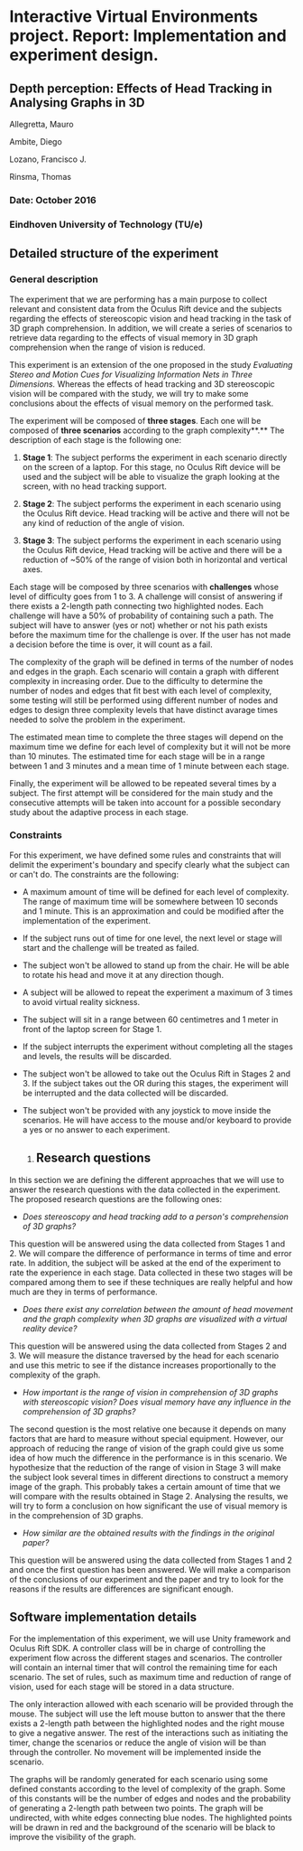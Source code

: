 Interactive Virtual Environments project. Report: Implementation and experiment design.
=======================================================================================

Depth perception: Effects of Head Tracking in Analysing Graphs in 3D
--------------------------------------------------------------------

Allegretta, Mauro

Ambite, Diego

Lozano, Francisco J.

Rinsma, Thomas

### Date: October 2016

### Eindhoven University of Technology (TU/e)

Detailed structure of the experiment
------------------------------------

### General description

The experiment that we are performing has a main purpose to collect relevant and consistent data from the Oculus Rift device and the subjects regarding the effects of stereoscopic vision and head tracking in the task of 3D graph comprehension. In addition, we will create a series of scenarios to retrieve data regarding to the effects of visual memory in 3D graph comprehension when the range of vision is reduced.

This experiment is an extension of the one proposed in the study *Evaluating Stereo and Motion Cues for Visualizing Information Nets in Three Dimensions.* Whereas the effects of head tracking and 3D stereoscopic vision will be compared with the study, we will try to make some conclusions about the effects of visual memory on the performed task.

The experiment will be composed of **three stages**. Each one will be composed of **three scenarios** according to the graph complexity**.** The description of each stage is the following one:

1.  **Stage 1**: The subject performs the experiment in each scenario directly on the screen of a laptop. For this stage, no Oculus Rift device will be used and the subject will be able to visualize the graph looking at the screen, with no head tracking support.

2.  **Stage 2**: The subject performs the experiment in each scenario using the Oculus Rift device. Head tracking will be active and there will not be any kind of reduction of the angle of vision.

3.  **Stage 3**: The subject performs the experiment in each scenario using the Oculus Rift device, Head tracking will be active and there will be a reduction of ~50% of the range of vision both in horizontal and vertical axes.

Each stage will be composed by three scenarios with **challenges** whose level of difficulty goes from 1 to 3. A challenge will consist of answering if there exists a 2-length path connecting two highlighted nodes. Each challenge will have a 50% of probability of containing such a path. The subject will have to answer (yes or not) whether or not his path exists before the maximum time for the challenge is over. If the user has not made a decision before the time is over, it will count as a fail.

The complexity of the graph will be defined in terms of the number of nodes and edges in the graph. Each scenario will contain a graph with different complexity in increasing order. Due to the difficulty to determine the number of nodes and edges that fit best with each level of complexity, some testing will still be performed using different number of nodes and edges to design three complexity levels that have distinct avarage times needed to solve the problem in the experiment.

The estimated mean time to complete the three stages will depend on the maximum time we define for each level of complexity but it will not be more than 10 minutes. The estimated time for each stage will be in a range between 1 and 3 minutes and a mean time of 1 minute between each stage.

Finally, the experiment will be allowed to be repeated several times by a subject. The first attempt will be considered for the main study and the consecutive attempts will be taken into account for a possible secondary study about the adaptive process in each stage.

### Constraints

For this experiment, we have defined some rules and constraints that will delimit the experiment's boundary and specify clearly what the subject can or can't do. The constraints are the following:

-   A maximum amount of time will be defined for each level of complexity. The range of maximum time will be somewhere between 10 seconds and 1 minute. This is an approximation and could be modified after the implementation of the experiment.

-   If the subject runs out of time for one level, the next level or stage will start and the challenge will be treated as failed.

-   The subject won't be allowed to stand up from the chair. He will be able to rotate his head and move it at any direction though.

-   A subject will be allowed to repeat the experiment a maximum of 3 times to avoid virtual reality sickness.

-   The subject will sit in a range between 60 centimetres and 1 meter in front of the laptop screen for Stage 1.

-   If the subject interrupts the experiment without completing all the stages and levels, the results will be discarded.

-   The subject won't be allowed to take out the Oculus Rift in Stages 2 and 3. If the subject takes out the OR during this stages, the experiment will be interrupted and the data collected will be discarded.

-   The subject won't be provided with any joystick to move inside the scenarios. He will have access to the mouse and/or keyboard to provide a yes or no answer to each experiment.

    1.  Research questions
        ------------------

In this section we are defining the different approaches that we will use to answer the research questions with the data collected in the experiment. The proposed research questions are the following ones:

-   *Does stereoscopy and head tracking add to a person's comprehension of 3D graphs?*

This question will be answered using the data collected from Stages 1 and 2. We will compare the difference of performance in terms of time and error rate. In addition, the subject will be asked at the end of the experiment to rate the experience in each stage. Data collected in these two stages will be compared among them to see if these techniques are really helpful and how much are they in terms of performance.

-   *Does there exist any correlation between the amount of head movement and the graph complexity when 3D graphs are visualized with a virtual reality device?*

This question will be answered using the data collected from Stages 2 and 3. We will measure the distance traversed by the head for each scenario and use this metric to see if the distance increases proportionally to the complexity of the graph.

-   *How important is the range of vision in comprehension of 3D graphs with stereoscopic vision? Does visual memory have any influence in the comprehension of 3D graphs?*

The second question is the most relative one because it depends on many factors that are hard to measure without special equipment. However, our approach of reducing the range of vision of the graph could give us some idea of how much the difference in the performance is in this scenario. We hypothesize that the reduction of the range of vision in Stage 3 will make the subject look several times in different directions to construct a memory image of the graph. This probably takes a certain amount of time that we will compare with the results obtained in Stage 2. Analysing the results, we will try to form a conclusion on how significant the use of visual memory is in the comprehension of 3D graphs.

-   *How similar are the obtained results with the findings in the original paper?*

This question will be answered using the data collected from Stages 1 and 2 and once the first question has been answered. We will make a comparison of the conclusions of our experiment and the paper and try to look for the reasons if the results are differences are significant enough.

Software implementation details
-------------------------------

For the implementation of this experiment, we will use Unity framework and Oculus Rift SDK. A controller class will be in charge of controlling the experiment flow across the different stages and scenarios. The controller will contain an internal timer that will control the remaining time for each scenario. The set of rules, such as maximum time and reduction of range of vision, used for each stage will be stored in a data structure.

The only interaction allowed with each scenario will be provided through the mouse. The subject will use the left mouse button to answer that the there exists a 2-length path between the highlighted nodes and the right mouse to give a negative answer. The rest of the interactions such as initiating the timer, change the scenarios or reduce the angle of vision will be than through the controller. No movement will be implemented inside the scenario.

The graphs will be randomly generated for each scenario using some defined constants according to the level of complexity of the graph. Some of this constants will be the number of edges and nodes and the probability of generating a 2-length path between two points. The graph will be undirected, with white edges connecting blue nodes. The highlighted points will be drawn in red and the background of the scenario will be black to improve the visibility of the graph.
